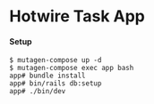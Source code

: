 # Hotwire Task App

#### Setup

```
$ mutagen-compose up -d
$ mutagen-compose exec app bash
app# bundle install
app# bin/rails db:setup
app# ./bin/dev
```
